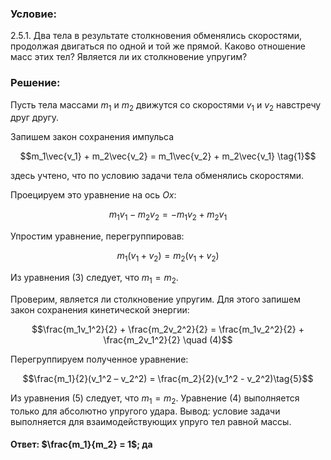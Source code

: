 ###  Условие: 

$2.5.1.$ Два тела в результате столкновения обменялись скоростями, продолжая двигаться по одной и той же прямой. Каково отношение масс этих тел? Является ли их столкновение упругим? 

###  Решение: 

Пусть тела массами $m_1$ и $m_2$ движутся со скоростями $v_1$ и $v_2$ навстречу друг другу. 

Запишем закон сохранения импульса 

$$m_1\vec{v_1} + m_2\vec{v_2} = m_1\vec{v_2} + m_2\vec{v_1} \tag{1}$$ 

здесь учтено, что по условию задачи тела обменялись скоростями. 

Проецируем это уравнение на ось $Ox$:

$$m_1v_1 - m_2v_2 = -m_1v_2 + m_2v_1 \tag{2}$$ 

Упростим уравнение, перегруппировав:

$$m_1(v_1 + v_2) = m_2(v_1 + v_2)\tag{3}$$ 

Из уравнения $(3)$ следует, что $m_1 = m_2.$ 

Проверим, является ли столкновение упругим. Для этого запишем закон сохранения кинетической энергии:

$$\frac{m_1v_1^2}{2} + \frac{m_2v_2^2}{2} = \frac{m_1v_2^2}{2} + \frac{m_2v_1^2}{2} \quad (4)$$

Перегруппируем полученное уравнение: 

$$\frac{m_1}{2}(v_1^2 – v_2^2) = \frac{m_2}{2}(v_1^2 - v_2^2)\tag{5}$$ 

Из уравнения $(5)$ следует, что $m_1 = m_2$. Уравнение $(4)$ выполняется только для абсолютно упругого удара. Вывод: условие задачи выполняется для взаимодействующих упруго тел равной массы. 

####  Ответ: $\frac{m_1}{m_2} = 1$; да 
